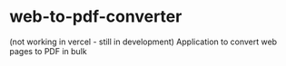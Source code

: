 # web-to-pdf-converter
(not working in vercel - still in development) Application to convert web pages to PDF in bulk
